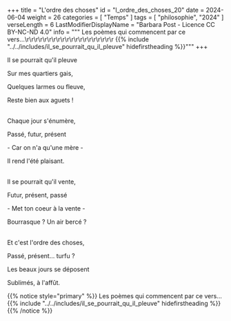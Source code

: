 +++
title = "L'ordre des choses"
id = "l_ordre_des_choses_20"
date = 2024-06-04
weight = 26
categories = [ "Temps" ]
tags = [ "philosophie", "2024" ]
verseLength = 6
LastModifierDisplayName = "Barbara Post - Licence CC BY-NC-ND 4.0"
info = """
Les poèmes qui commencent par ce vers...\r\r\r\r\r\r\r\r\r\r\r\r\r\r\r\r\r\r\r\r
{{% include "../../includes/il_se_pourrait_qu_il_pleuve" hidefirstheading %}}"""
+++

Il se pourrait qu'il pleuve

Sur mes quartiers gais,

Quelques larmes ou fleuve,

Reste bien aux aguets !

 \
Chaque jour s'énumère,

Passé, futur, présent

\- Car on n'a qu'une mère -

Il rend l'été plaisant.

 \
Il se pourrait qu'il vente,

Futur, présent, passé

\- Met ton coeur à la vente -

Bourrasque ? Un air bercé ?

 \
Et c'est l'ordre des choses,

Passé, présent... turfu ?

Les beaux jours se déposent

Sublimés, à l'affût.

{{% notice style="primary" %}}
Les poèmes qui commencent par ce vers...
{{% include "../../includes/il_se_pourrait_qu_il_pleuve" hidefirstheading %}}
{{% /notice %}}
